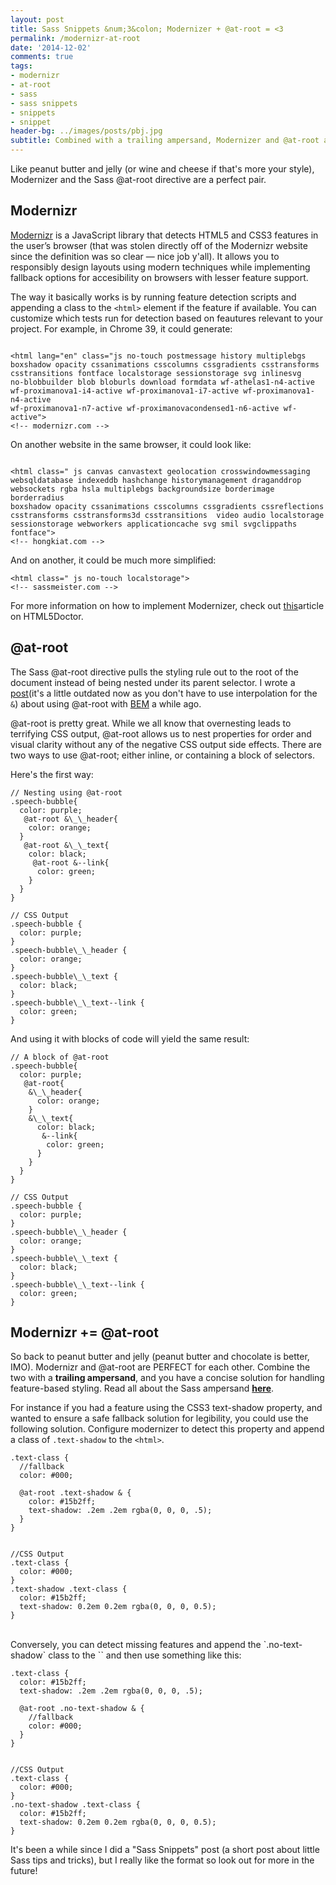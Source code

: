 ```yaml
---
layout: post
title: Sass Snippets &num;3&colon; Modernizer + @at-root = <3
permalink: /modernizr-at-root
date: '2014-12-02'
comments: true
tags:
- modernizr
- at-root
- sass
- sass snippets
- snippets
- snippet
header-bg: ../images/posts/pbj.jpg
subtitle: Combined with a trailing ampersand, Modernizer and @at-root are a perfect pair.
---
```


Like peanut butter and jelly (or wine and cheese if that's more your style), Modernizer and the Sass @at-root directive are a perfect pair.

## Modernizr
[Modernizr](http://modernizr.com/) is a JavaScript library that detects HTML5 and CSS3 features in the user’s browser (that was stolen directly off of the Modernizr website since the definition was so clear &mdash; nice job y'all). It allows you to responsibly design layouts using modern techniques while implementing fallback options for accesibility on browsers with lesser feature support.

The way it basically works is by running feature detection scripts and appending a class to the `<html>` element if the feature if available. You can customize which tests run for detection based on feautures relevant to your project. For example, in Chrome 39, it could generate:

<pre class="syntax--html"><code>
&lt;html lang="en" class="js no-touch postmessage history multiplebgs
boxshadow opacity cssanimations csscolumns cssgradients csstransforms
csstransitions fontface localstorage sessionstorage svg inlinesvg
no-blobbuilder blob bloburls download formdata wf-athelas1-n4-active
wf-proximanova1-i4-active wf-proximanova1-i7-active wf-proximanova1-n4-active
wf-proximanova1-n7-active wf-proximanovacondensed1-n6-active wf-active"&gt;
&lt;!-- modernizr.com --&gt;
</code></pre>

On another website in the same browser, it could look like:

<pre class="syntax--html"><code>
&lt;html class=" js canvas canvastext geolocation crosswindowmessaging
websqldatabase indexeddb hashchange historymanagement draganddrop
websockets rgba hsla multiplebgs backgroundsize borderimage borderradius
boxshadow opacity cssanimations csscolumns cssgradients cssreflections
csstransforms csstransforms3d csstransitions  video audio localstorage
sessionstorage webworkers applicationcache svg smil svgclippaths fontface"&gt;
&lt;!-- hongkiat.com --&gt;
</code></pre>

And on another, it could be much more simplified:
<pre class="syntax--html"><code>&lt;html class=" js no-touch localstorage"&gt;
&lt;!-- sassmeister.com --&gt;
</code></pre>

<aside>For more information on how to implement Modernizer, check out <a href="http://html5doctor.com/using-modernizr-to-detect-html5-features-and-provide-fallbacks/">this</a>article on HTML5Doctor.</aside>

## @at-root

The Sass @at-root directive pulls the styling rule out to the root of the document instead of being nested under its parent selector. I wrote a [post](http://una.github.io/2013/10/15/sass-3-3-at-root-bem.html)(it's a little outdated now as you don't have to use interpolation for the `&`) about using @at-root with [BEM](https://bem.info/) a while ago.

@at-root is pretty great. While we all know that overnesting leads to terrifying CSS output, @at-root allows us to nest properties for order and visual clarity without any of the negative CSS output side effects. There are two ways to use @at-root; either inline, or containing a block of selectors.

Here's the first way:
<pre class="code--half syntax--scss"><code>// Nesting using @at-root
.speech-bubble{
  color: purple;
   @at-root &\_\_header{
    color: orange;
  }
   @at-root &\_\_text{
    color: black;
     @at-root &--link{
      color: green;
    }
  }
}
</code></pre>
<pre class="code--half syntax--css"><code>// CSS Output
.speech-bubble {
  color: purple;
}
.speech-bubble\_\_header {
  color: orange;
}
.speech-bubble\_\_text {
  color: black;
}
.speech-bubble\_\_text--link {
  color: green;
}
</code></pre>

And using it with blocks of code will yield the same result:
<pre class="code--half syntax--scss"><code>// A block of @at-root
.speech-bubble{
  color: purple;
   @at-root{
    &\_\_header{
      color: orange;
    }
    &\_\_text{
      color: black;
       &--link{
        color: green;
      }
    }
  }
}
</code></pre>
<pre class="code--half syntax--css"><code>// CSS Output
.speech-bubble {
  color: purple;
}
.speech-bubble\_\_header {
  color: orange;
}
.speech-bubble\_\_text {
  color: black;
}
.speech-bubble\_\_text--link {
  color: green;
}
</code></pre>

## Modernizr += @at-root

So back to peanut butter and jelly (peanut butter and chocolate is better, IMO). Modernizr and @at-root are PERFECT for each other. Combine the two with a **trailing ampersand**, and you have a concise solution for handling feature-based styling. Read all about the Sass ampersand **[here](http://una.github.io/2014/03/06/sass-snippets-the-almighty-ampersand.html)**.

For instance if you had a feature using the CSS3 text-shadow property, and wanted to ensure a safe fallback solution for legibility, you could use the following solution. Configure modernizer to detect this property and append a class of `.text-shadow` to the `<html>`.

<pre class="syntax--scss"><code>.text-class {
  //fallback
  color: #000;

  @at-root .text-shadow & {
    color: #15b2ff;
    text-shadow: .2em .2em rgba(0, 0, 0, .5);
  }
}
</code></pre>
<pre class="syntax--css"><code>
//CSS Output
.text-class {
  color: #000;
}
.text-shadow .text-class {
  color: #15b2ff;
  text-shadow: 0.2em 0.2em rgba(0, 0, 0, 0.5);
}
</code></pre>

<br>
Conversely, you can detect missing features and append the `.no-text-shadow` class to the `<html>` and then use something like this:
<pre class="syntax--scss"><code>.text-class {
  color: #15b2ff;
  text-shadow: .2em .2em rgba(0, 0, 0, .5);<br>
  @at-root .no-text-shadow & {
    //fallback
    color: #000;
  }
}
</code></pre>
<pre class="syntax--css"><code>
//CSS Output
.text-class {
  color: #000;
}
.no-text-shadow .text-class {
  color: #15b2ff;
  text-shadow: 0.2em 0.2em rgba(0, 0, 0, 0.5);
}
</code></pre>

<aside>It's been a while since I did a "Sass Snippets" post (a short post about little Sass tips and tricks), but I really like the format so look out for more in the future!</aside>


